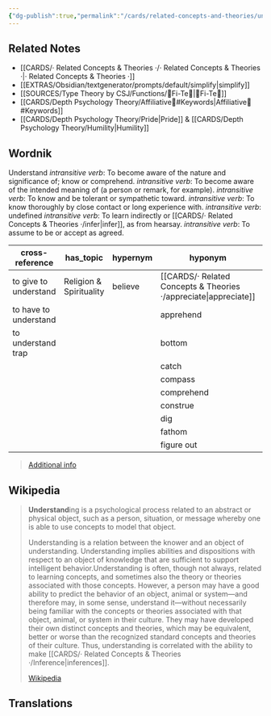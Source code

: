 ```yaml
---
{"dg-publish":true,"permalink":"/cards/related-concepts-and-theories/understand/","noteIcon":"1","created":"2023-01-02T10:54:03.902+01:00","updated":"2023-05-10T21:22:14.641+02:00"}
---
```



## Related Notes 
- [[CARDS/· Related Concepts & Theories ·/· Related Concepts & Theories ·\|· Related Concepts & Theories ·]]
- [[EXTRAS/Obsidian/textgenerator/prompts/default/simplify\|simplify]]
- [[SOURCES/Type Theory by CSJ/Functions/🧭Fi-Te🏹\|🧭Fi-Te🏹]]
- [[CARDS/Depth Psychology Theory/Affiliative🐜#Keywords\|Affiliative🐜#Keywords]]  
- [[CARDS/Depth Psychology Theory/Pride\|Pride]] & [[CARDS/Depth Psychology Theory/Humility\|Humility]]

## Wordnik

Understand
*intransitive verb*: To become aware of the nature and significance of; know or comprehend.
*intransitive verb*: To become aware of the intended meaning of (a person or remark, for example).
*intransitive verb*: To know and be tolerant or sympathetic toward.
*intransitive verb*: To know thoroughly by close contact or long experience with.
*intransitive verb*: undefined
*intransitive verb*: To learn indirectly or [[CARDS/· Related Concepts & Theories ·/infer\|infer]], as from hearsay.
*intransitive verb*: To assume to be or accept as agreed.

| cross-reference |has_topic |hypernym |hyponym |rhyme |same-context |synonym |variant |verb-form |
| --- | --- | --- | --- | --- | --- | --- | --- | --- |
| to give to understand | Religion & Spirituality | believe | [[CARDS/· Related Concepts & Theories ·/appreciate\|appreciate]] | Grande | Sicily | absorb | understood | understanding |
| to have to understand |  |  | apprehend | Hand | abstract | accept |  | understands |
| to understand trap |  |  | bottom | Land | all-composite | agree |  | understood |
|  |  |  | catch | Marchand | bring | allow |  |  |
|  |  |  | compass | Rand | call | appreciate |  |  |
|  |  |  | comprehend | Sand | cut | apprehend |  |  |
|  |  |  | construe | Strand | divided | apprehend |  |  |
|  |  |  | dig | and | eat | arrange |  |  |
|  |  |  | fathom | band | enumerate | assimilate |  |  |
|  |  |  | figure out | banned | fast | assume |  |  |

> [Additional info](https://www.wordnik.com/words/understand)

## Wikipedia 
> **Understand**ing is a psychological process related to an abstract or physical object, such as a person, situation, or message whereby one is able to use concepts to model that object.
>
> Understanding is a relation between the knower and an object of understanding. Understanding implies abilities and dispositions with respect to an object of knowledge that are sufficient to support intelligent behavior.Understanding is often, though not always, related to learning concepts, and sometimes also the theory or theories associated with those concepts. However, a person may have a good ability to predict the behavior of an object, animal or system—and therefore may, in some sense, understand it—without necessarily being familiar with the concepts or theories associated with that object, animal, or system in their culture. They may have developed their own distinct concepts and theories, which may be equivalent, better or worse than the recognized standard concepts and theories of their culture. Thus, understanding is correlated with the ability to make [[CARDS/· Related Concepts & Theories ·/Inference\|inferences]].
>
> [Wikipedia](https://en.wikipedia.org/wiki/Understanding)

## Translations 
